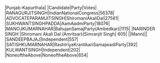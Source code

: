  
|Punjab-Kapurthala|
|Candidate|Party|Votes|
|RANAGURJITSINGH|IndianNationalCongress|56378|
|ADVOCATEPARAMJITSINGH|ShiromaniAkaliDal|27561|
|SUKHWANTSINGHPADDA|AamAadmiParty|18076|
|MANOJKUMARNAHAR|BahujanSamajParty(Ambedkar)|1115|
|NARINDER SINGH         |Shiromani Akali Dal (Amritsar)(Simranjit Singh|  605|
||Mann)||
|SANDEEPBAJAJ|Independent|557|
|SATISHKUMARNAHAR|RashtriyaKrantikariSamajwadiParty|392|
|KULWANTSINGH|Independent|202|
|NoneoftheAbove|NoneoftheAbove|654|
